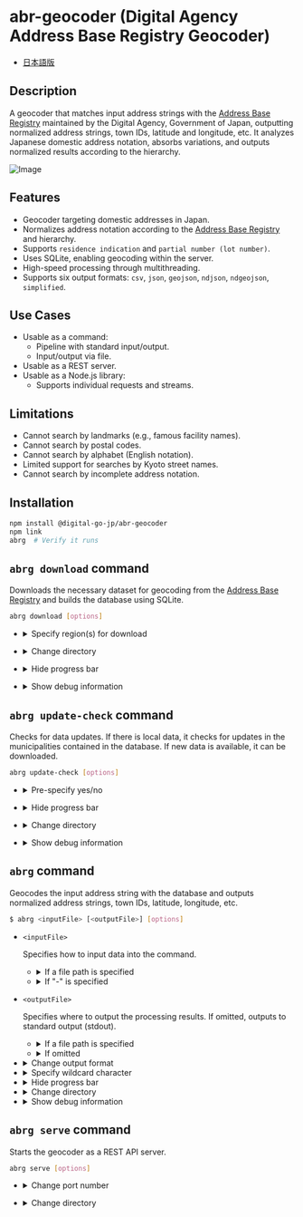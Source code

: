 
# abr-geocoder (Digital Agency Address Base Registry Geocoder)

- [日本語版](./README.ja.md)

## Description

A geocoder that matches input address strings with the [Address Base Registry](https://catalog.registries.digital.go.jp/rc/dataset/) maintained by the Digital Agency, Government of Japan, outputting normalized address strings, town IDs, latitude and longitude, etc. It analyzes Japanese domestic address notation, absorbs variations, and outputs normalized results according to the hierarchy.

![Image](https://lp.geocoder.address-br.digital.go.jp/assets/2024072820391722166771.png)

## Features

- Geocoder targeting domestic addresses in Japan.
- Normalizes address notation according to the [Address Base Registry](https://catalog.registries.digital.go.jp/rc/dataset/) and hierarchy.
- Supports `residence indication` and `partial number (lot number)`.
- Uses SQLite, enabling geocoding within the server.
- High-speed processing through multithreading.
- Supports six output formats: `csv`, `json`, `geojson`, `ndjson`, `ndgeojson`, `simplified`.

## Use Cases

- Usable as a command:
  - Pipeline with standard input/output.
  - Input/output via file.
- Usable as a REST server.
- Usable as a Node.js library:
  - Supports individual requests and streams.

## Limitations

- Cannot search by landmarks (e.g., famous facility names).
- Cannot search by postal codes.
- Cannot search by alphabet (English notation).
- Limited support for searches by Kyoto street names.
- Cannot search by incomplete address notation.

## Installation

```sh
npm install @digital-go-jp/abr-geocoder
npm link
abrg  # Verify it runs
```

## `abrg download` command

Downloads the necessary dataset for geocoding from the [Address Base Registry](https://catalog.registries.digital.go.jp/rc/dataset/) and builds the database using SQLite.

```sh
abrg download [options]
```

- <details>
  <summary>Specify region(s) for download</summary>

  You can specify a particular prefecture or municipality to build a localized database, reducing the data size and speeding up database construction.

  Use the [National Local Government Codes](https://www.soumu.go.jp/denshijiti/code.html) to specify the region(s). Separate multiple regions with spaces.

  ```sh
  # Download data for Tokyo
  abrg download -c 130001

  # Download data for Tokyo and Kanagawa
  abrg download -c 130001 140007

  # Download data for Chiyoda ward
  abrg download -c 131016
  ```
</details>

- <details>
  <summary>Change directory</summary>

  You can change the directory to download the dataset files and save the database. The default is `$HOME/.abr-geocoder`.

  ```sh
  abrg download -d (path to directory to save data)
  ```
</details>

- <details>
  <summary>Hide progress bar</summary>
  If you specify the silent option, the progress bar will not be displayed.

  ```sh
  abrg download --silent
  ```
</details>

- <details>
  <summary>Show debug information</summary>
  Shows the time taken for the process when it is completed.

  ```sh
  abrg download --debug
  ```
</details>

## `abrg update-check` command

Checks for data updates. If there is local data, it checks for updates in the municipalities contained in the database. If new data is available, it can be downloaded.

```sh
abrg update-check [options]
```

- <details>
  <summary>Pre-specify yes/no</summary>
  You can pre-specify whether to continue downloading if update data is available.

  ```sh
  # Continue downloading
  abrg update-check --yes

  # Do not continue downloading
  abrg update-check --no
  ```
</details>

- <details>
  <summary>Hide progress bar</summary>
  If you specify the silent option, the progress bar will not be displayed.

  ```sh
  abrg update-check --silent
  ```
</details>

- <details>
  <summary>Change directory</summary>

  Specifies the directory to save the database. The default is `$HOME/.abr-geocoder`.

  ```sh
  abrg update-check -d (path to directory to save data)
  ```
</details>

- <details>
  <summary>Show debug information</summary>
  Shows the time taken for the process when it is completed.

  ```sh
  abrg update-check --debug
  ```
</details>

## `abrg` command

Geocodes the input address string with the database and outputs normalized address strings, town IDs, latitude, longitude, etc.

```sh
$ abrg <inputFile> [<outputFile>] [options]
```

- `<inputFile>`
  
  Specifies how to input data into the command.

  - <details>
    <summary>If a file path is specified</summary>
    The specified text file will be geocoded. Enter one address per line.

    Example:
    ```sh
    abrg ./sample.txt
    ```

    sample.txt:
    ```
    東京都千代田区紀尾井町1-3   // 1-3 Kioicho, Chiyoda-ku, Tokyo
    東京都千代田区永田町1-10-1  // 1-10-1 Nagatacho, Chiyoda-ku, Tokyo
    ...
    東京都千代田区永田町一丁目7番1号  // 1-7-1 Nagatacho, Chiyoda-ku, Tokyo
    ```
    </details>

  - <details>
    <summary>If "-" is specified</summary>
    Receives data from standard input.

    Example:
    ```sh
    echo "東京都千代田区紀尾井町1-3　東京ガーデンテラス紀尾井町 19階、20階" | abrg -
    ```
    </details>
    

- `<outputFile>`

  Specifies where to output the processing results. If omitted, outputs to standard output (stdout).

  - <details>
    <summary>If a file path is specified</summary>
    Outputs the processing results to the specified file. The output format is based on the `--format` option.

    Example:
    ```sh
    abrg ./input.txt ./output.json
    ```
    </details>

  - <details>
    <summary>If omitted</summary>
    If omitted, outputs to standard output (stdout).

    Example:
    ```sh
    cat ./sample.txt | abrg - | jq
    ```
    </details>
    
- <details>
  <summary>Change output format</summary>
  
  You can change the output format with the `-f`, `--format` option. The default is `json`.

  | format     | Description                                                   |
  |------------|---------------------------------------------------------------|
  | csv        | Outputs results in comma-separated csv format                 |
  | simplified | Outputs results in comma-separated csv format with limited fields |
  | json       | Outputs results in JSON format                                |
  | ndjson     | Outputs results in NDJSON format                              |
  | geojson    | Outputs results in GeoJSON format                             |
  | ndgeojson  | Outputs results in NDGeoJSON format                           |

  </details>

- <details>
  <summary>Specify wildcard character</summary>
  You can specify any character as a wildcard. Useful for cases where certain characters like old kanji that can't be expressed in utf-8 are converted to ● (black circle). The default is `?`.

  Example:
  ```sh
  echo "東京都町●市森野2-2-22" | abrg - --fuzzy "●"
  ```
  </details>

- <details>
  <summary>Hide progress bar</summary>
  If you specify the silent option, the progress bar will not be displayed.

  ```sh
  abrg ./input.txt ./output.txt --silent
  ```
  </details>

- <details>
  <summary>Change directory</summary>

  Specifies the directory to save the database. The default is `$HOME/.abr-geocoder`.

  ```sh
  abrg ./input.txt ./output.txt  -d (path to directory to save data)
  ```
  </details>

- <details>
  <summary>Show debug information</summary>
  Shows the time taken for the process when it is completed. Also outputs the primary key information of each table matched to the input address string.

  ```sh
  abrg ./input.txt ./output.txt --debug
  ```
  </details>

## `abrg serve` command

Starts the geocoder as a REST API server.

```sh
abrg serve [options]
```

- <details>
  <summary>Change port number</summary>

  Changes the port number for the REST API server. The default is `3000`.

  ```sh
  abrg serve -p 8080
  ```
</details>

- <details>
  <summary>Change directory</summary>

  Specifies the directory to save the database. The default is `$HOME/.abr-geocoder`.

  ```sh
  abrg serve  -d (path to directory to save data)
  ```
</details>

